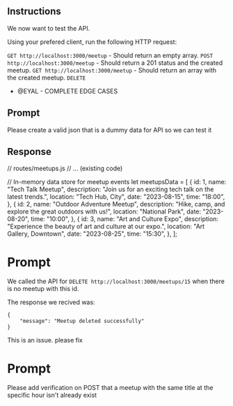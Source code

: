 ## Instructions

We now want to test the API.

Using your prefered client, run the following HTTP request:

`GET http://localhost:3000/meetup` - Should return an empty array.
`POST http://localhost:3000/meetup` - Should return a 201 status and the created meetup.
`GET http://localhost:3000/meetup` - Should return an array with the created meetup.
`DELETE`

- @EYAL - COMPLETE EDGE CASES

## Prompt

Please create a valid json that is a dummy data for API so we can test it

## Response

// routes/meetups.js
// ... (existing code)

// In-memory data store for meetup events
let meetupsData = [
{
id: 1,
name: "Tech Talk Meetup",
description: "Join us for an exciting tech talk on the latest trends.",
location: "Tech Hub, City",
date: "2023-08-15",
time: "18:00",
},
{
id: 2,
name: "Outdoor Adventure Meetup",
description: "Hike, camp, and explore the great outdoors with us!",
location: "National Park",
date: "2023-08-20",
time: "10:00",
},
{
id: 3,
name: "Art and Culture Expo",
description: "Experience the beauty of art and culture at our expo.",
location: "Art Gallery, Downtown",
date: "2023-08-25",
time: "15:30",
},
];

# Prompt

We called the API for `DELETE http://localhost:3000/meetups/15` when there is no meetup with this id.

The response we recived was:

```
{
	"message": "Meetup deleted successfully"
}
```

This is an issue. please fix

# Prompt

Please add verification on POST that a meetup with the same title at the specific hour isn't already exist
